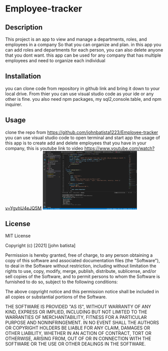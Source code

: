 # Employee-tracker

## Description
This project is an app to view and manage a departments, roles, and employees in a company
So that you can organize and plan. in this app you can add roles and departments for each person, you can also delete anyone that you dont want. this app can be used for any company that has multiple employees and need to organize each individual

## Installation
 you can clone code from repository in github link and bring it down to your local drive. From thier you can use visual studio code as your ide or any other is fine. you also need npm packages, my sql2,console.table, and npm inquirer.
## Usage
  clone the repo from https://github.com/johnbatista1223/Employee-tracker you can use visual studio code to open terminal and start app the usage of this app is to create add and delete employees that you have in your company, this is youtube link to video https://www.youtube.com/watch?v=YgvhU4eJQ5M
 <img src= emplyee-tracker.png alt="employee-tracker" width=300>

## License
MIT License

Copyright (c) [2021] [john batista]

Permission is hereby granted, free of charge, to any person obtaining a copy
of this software and associated documentation files (the "Software"), to deal
in the Software without restriction, including without limitation the rights
to use, copy, modify, merge, publish, distribute, sublicense, and/or sell
copies of the Software, and to permit persons to whom the Software is
furnished to do so, subject to the following conditions:

The above copyright notice and this permission notice shall be included in all
copies or substantial portions of the Software.

THE SOFTWARE IS PROVIDED "AS IS", WITHOUT WARRANTY OF ANY KIND, EXPRESS OR
IMPLIED, INCLUDING BUT NOT LIMITED TO THE WARRANTIES OF MERCHANTABILITY,
FITNESS FOR A PARTICULAR PURPOSE AND NONINFRINGEMENT. IN NO EVENT SHALL THE
AUTHORS OR COPYRIGHT HOLDERS BE LIABLE FOR ANY CLAIM, DAMAGES OR OTHER
LIABILITY, WHETHER IN AN ACTION OF CONTRACT, TORT OR OTHERWISE, ARISING FROM,
OUT OF OR IN CONNECTION WITH THE SOFTWARE OR THE USE OR OTHER DEALINGS IN THE
SOFTWARE.